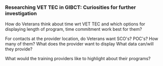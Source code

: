 ### Researching VET TEC in GIBCT: Curiosities for further investigation ###

How do Veterans think about time wrt VET TEC and which options for displaying length of program, time commitment work best for them? 

For contacts at the provider location, do Veterans want SCO's? POC's? How many of them? What does the provider want to display What data can/will they provide?

What would the training providers like to highlight about their programs?
